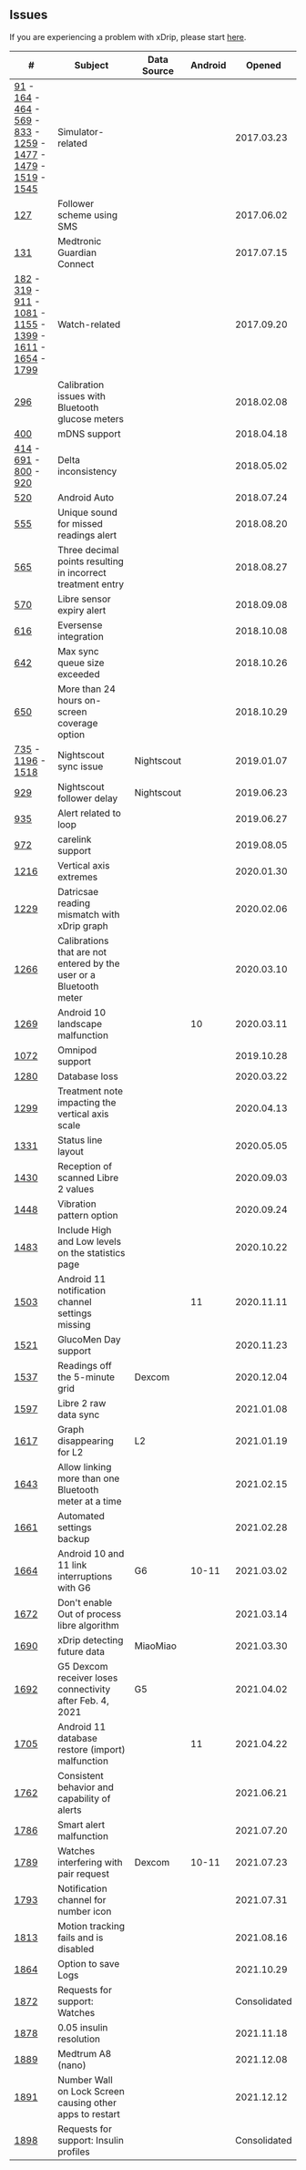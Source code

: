 ## Issues  
If you are experiencing a problem with xDrip, please start [here](https://navid200.github.io/xDrip/docs/Troubleshooting_page.html).  
  
| # | Subject | Data Source | Android | Opened |
|---|---------|--------|---------|--------|
| [91](https://github.com/NightscoutFoundation/xDrip/issues/91) - [164](https://github.com/NightscoutFoundation/xDrip/issues/164) - [464](https://github.com/NightscoutFoundation/xDrip/issues/464) - [569](https://github.com/NightscoutFoundation/xDrip/issues/569) - [833](https://github.com/NightscoutFoundation/xDrip/issues/833) - [1259](https://github.com/NightscoutFoundation/xDrip/issues/1259) - [1477](https://github.com/NightscoutFoundation/xDrip/issues/1477) - [1479](https://github.com/NightscoutFoundation/xDrip/issues/1479) - [1519](https://github.com/NightscoutFoundation/xDrip/issues/1519) - [1545](https://github.com/NightscoutFoundation/xDrip/issues/1545) | Simulator-related | | | 2017.03.23 |  
| [127](https://github.com/NightscoutFoundation/xDrip/issues/127) | Follower scheme using SMS | | | 2017.06.02 |  
| [131](https://github.com/NightscoutFoundation/xDrip/issues/131) | Medtronic Guardian Connect | | | 2017.07.15 |  
| [182](https://github.com/NightscoutFoundation/xDrip/issues/182) - [319](https://github.com/NightscoutFoundation/xDrip/issues/319) - [911](https://github.com/NightscoutFoundation/xDrip/issues/911) - [1081](https://github.com/NightscoutFoundation/xDrip/issues/1081) - [1155](https://github.com/NightscoutFoundation/xDrip/issues/1155) - [1399](https://github.com/NightscoutFoundation/xDrip/issues/1399) - [1611](https://github.com/NightscoutFoundation/xDrip/issues/1611) - [1654](https://github.com/NightscoutFoundation/xDrip/issues/1654) - [1799](https://github.com/NightscoutFoundation/xDrip/issues/1799) | Watch-related | | | 2017.09.20 |  
| [296](https://github.com/NightscoutFoundation/xDrip/issues/296) | Calibration issues with Bluetooth glucose meters | | |2018.02.08 |  
| [400](https://github.com/NightscoutFoundation/xDrip/issues/400) | mDNS support | | | 2018.04.18 |  
| [414](https://github.com/NightscoutFoundation/xDrip/issues/414) - [691](https://github.com/NightscoutFoundation/xDrip/issues/691) - [800](https://github.com/NightscoutFoundation/xDrip/issues/800) - [920](https://github.com/NightscoutFoundation/xDrip/issues/920) | Delta inconsistency | | | 2018.05.02 |  
| [520](https://github.com/NightscoutFoundation/xDrip/issues/520) | Android Auto | | | 2018.07.24 |  
| [555](https://github.com/NightscoutFoundation/xDrip/issues/555) | Unique sound for missed readings alert | | | 2018.08.20 |  
| [565](https://github.com/NightscoutFoundation/xDrip/issues/565) | Three decimal points resulting in incorrect treatment entry | | | 2018.08.27 |  
| [570](https://github.com/NightscoutFoundation/xDrip/issues/570) | Libre sensor expiry alert | | | 2018.09.08 |  
| [616](https://github.com/NightscoutFoundation/xDrip/issues/616) | Eversense integration | | | 2018.10.08 |  
| [642](https://github.com/NightscoutFoundation/xDrip/issues/642) | Max sync queue size exceeded | | | 2018.10.26 |  
| [650](https://github.com/NightscoutFoundation/xDrip/issues/650) | More than 24 hours on-screen coverage option | | | 2018.10.29 |  
| [735](https://github.com/NightscoutFoundation/xDrip/issues/735) - [1196](https://github.com/NightscoutFoundation/xDrip/issues/1196) - [1518](https://github.com/NightscoutFoundation/xDrip/issues/1518) | Nightscout sync issue | Nightscout | | 2019.01.07 |  
| [929](https://github.com/NightscoutFoundation/xDrip/issues/929) | Nightscout follower delay | Nightscout | | 2019.06.23 |  
| [935](https://github.com/NightscoutFoundation/xDrip/issues/935) | Alert related to loop | | | 2019.06.27 |  
| [972](https://github.com/NightscoutFoundation/xDrip/issues/972) | carelink support | | | 2019.08.05 |  
| [1216](https://github.com/NightscoutFoundation/xDrip/issues/1216) | Vertical axis extremes | | | 2020.01.30 |  
| [1229](https://github.com/NightscoutFoundation/xDrip/issues/1229) | Datricsae reading mismatch with xDrip graph | | | 2020.02.06 |  
| [1266](https://github.com/NightscoutFoundation/xDrip/issues/1266) | Calibrations that are not entered by the user or a Bluetooth meter | | | 2020.03.10 |   
| [1269](https://github.com/NightscoutFoundation/xDrip/issues/1269) | Android 10 landscape malfunction | | 10 | 2020.03.11 |  
| [1072](https://github.com/NightscoutFoundation/xDrip/issues/1072) | Omnipod support | | | 2019.10.28 |  
| [1280](https://github.com/NightscoutFoundation/xDrip/issues/1280) | Database loss | | | 2020.03.22 |
| [1299](https://github.com/NightscoutFoundation/xDrip/issues/1299) | Treatment note impacting the vertical axis scale | | | 2020.04.13 |  
| [1331](https://github.com/NightscoutFoundation/xDrip/issues/1331) | Status line layout | | | 2020.05.05 |  
| [1430](https://github.com/NightscoutFoundation/xDrip/issues/1430) | Reception of scanned Libre 2 values| | | 2020.09.03 |  
| [1448](https://github.com/NightscoutFoundation/xDrip/issues/1448) | Vibration pattern option | | | 2020.09.24 |  
| [1483](https://github.com/NightscoutFoundation/xDrip/issues/1483) | Include High and Low levels on the statistics page | | | 2020.10.22 |  
| [1503](https://github.com/NightscoutFoundation/xDrip/issues/1503) | Android 11 notification channel settings missing | | 11 | 2020.11.11 |  
| [1521](https://github.com/NightscoutFoundation/xDrip/issues/1521) | GlucoMen Day support | | | 2020.11.23 |  
| [1537](https://github.com/NightscoutFoundation/xDrip/issues/1537) | Readings off the 5-minute grid | Dexcom | | 2020.12.04 |  
| [1597](https://github.com/NightscoutFoundation/xDrip/issues/1597) | Libre 2 raw data sync | | | 2021.01.08|  
| [1617](https://github.com/NightscoutFoundation/xDrip/issues/1617) | Graph disappearing for L2 | L2 | | 2021.01.19 |  
| [1643](https://github.com/NightscoutFoundation/xDrip/issues/1643) | Allow linking more than one Bluetooth meter at a time | | | 2021.02.15 |  
| [1661](https://github.com/NightscoutFoundation/xDrip/issues/1661) | Automated settings backup | | | 2021.02.28 |  
| [1664](https://github.com/NightscoutFoundation/xDrip/issues/1664) | Android 10 and 11 link interruptions with G6 | G6 | 10-11 | 2021.03.02 |  
| [1672](https://github.com/NightscoutFoundation/xDrip/issues/1672) | Don't enable Out of process libre algorithm | | | 2021.03.14 |  
| [1690](https://github.com/NightscoutFoundation/xDrip/issues/1690) | xDrip detecting future data | MiaoMiao | | 2021.03.30 |  
| [1692](https://github.com/NightscoutFoundation/xDrip/issues/1692) | G5 Dexcom receiver loses connectivity after Feb. 4, 2021 | G5 | | 2021.04.02 |  
| [1705](https://github.com/NightscoutFoundation/xDrip/issues/1705) | Android 11 database restore (import) malfunction | | 11 | 2021.04.22 |  
| [1762](https://github.com/NightscoutFoundation/xDrip/issues/1762) | Consistent behavior and capability of alerts | | | 2021.06.21 |  
| [1786](https://github.com/NightscoutFoundation/xDrip/issues/1786) | Smart alert malfunction | | | 2021.07.20 |  
| [1789](https://github.com/NightscoutFoundation/xDrip/issues/1789) | Watches interfering with pair request | Dexcom | 10-11 | 2021.07.23 |  
| [1793](https://github.com/NightscoutFoundation/xDrip/issues/1793) | Notification channel for number icon | | | 2021.07.31 |  
| [1813](https://github.com/NightscoutFoundation/xDrip/issues/1813) | Motion tracking fails and is disabled | | | 2021.08.16 |  
| [1864](https://github.com/NightscoutFoundation/xDrip/issues/1864) | Option to save Logs | | | 2021.10.29 |  
| [1872](https://github.com/NightscoutFoundation/xDrip/issues/1872) | Requests for support: Watches | | | Consolidated |  
| [1878](https://github.com/NightscoutFoundation/xDrip/issues/1878) | 0.05 insulin resolution | | | 2021.11.18 |  
| [1889](https://github.com/NightscoutFoundation/xDrip/issues/1889) | Medtrum A8 (nano) | | | 2021.12.08 |  
| [1891](https://github.com/NightscoutFoundation/xDrip/issues/1891) | Number Wall on Lock Screen causing other apps to restart | | | 2021.12.12 |  
| [1898](https://github.com/NightscoutFoundation/xDrip/issues/1898) | Requests for support: Insulin profiles | | | Consolidated |  
